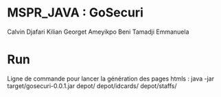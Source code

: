 # MSPR_JAVA : GoSecuri

Calvin Djafari 
Kilian Georget 
Ameyikpo Beni 
Tamadji Emmanuela

# Run 

Ligne de commande pour lancer la génération des pages htmls : java -jar target/gosecuri-0.0.1.jar depot/ depot/idcards/ depot/staffs/
